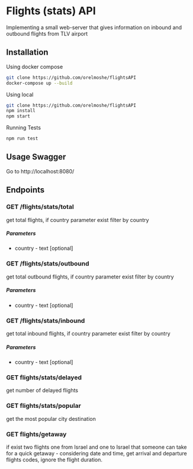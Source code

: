 # Flights (stats) API

Implementing a small web-server that gives information on inbound and outbound flights from TLV airport

## Installation

Using docker compose

```bash
git clone https://github.com/orelmoshe/flightsAPI
docker-compose up --build
```

Using local

```bash
git clone https://github.com/orelmoshe/flightsAPI
npm install
npm start
```

Running Tests

```bash
npm run test
```

## Usage Swagger

Go to http://localhost:8080/

## Endpoints

### GET /flights/stats/total

get total flights, if country parameter exist filter by country

##### Parameters

- country - text [optional]

### GET /flights/stats/outbound

get total outbound flights, if country parameter exist filter by country

##### Parameters

- country - text [optional]

### GET /flights/stats/inbound

get total inbound flights, if country parameter exist filter by country

##### Parameters

- country - text [optional]

### GET flights/stats/delayed

get number of delayed flights

### GET flights/stats/popular

get the most popular city destination

### GET flights/getaway

if exist two flights one from Israel and one to Israel that someone can take for a quick getaway -
considering date and time, get arrival and departure flights codes, ignore the flight duration.
